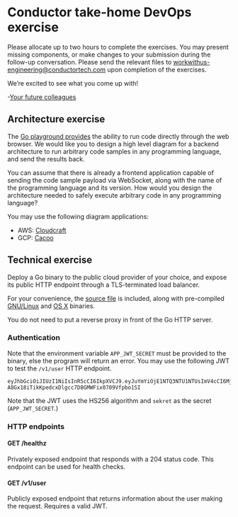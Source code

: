 # Conductor take-home DevOps exercise

Please allocate up to two hours to complete the exercises. You may present missing components, or make changes to your submission during the follow-up conversation. Please send the relevant files to <workwithus-engineering@conductortech.com> upon completion of the exercises.

We’re excited to see what you come up with!

-[Your future colleagues](https://www.conductortech.com/about-us)

## Architecture exercise

The [Go playground provides](https://play.golang.org) the ability to run code directly through the web browser. We would like you to design a high level diagram for a backend architecture to run arbitrary code samples in any programming language, and send the results back.

You can assume that there is already a frontend application capable of sending the code sample payload via WebSocket, along with the name of the programming language and its version. How would you design the architecture needed to safely execute arbitrary code in any programming language?

You may use the following diagram applications:
- AWS: [Cloudcraft](https://cloudcraft.co)
- GCP: [Cacoo](https://cacoo.com/templates/gcp-diagram-software)

## Technical exercise

Deploy a Go binary to the public cloud provider of your choice, and expose its public HTTP endpoint through a TLS-terminated load balancer.

For your convenience, the [source file](https://github.com/AtomicConductor/takehome-devops-exercise/blob/master/main.go) is included, along with pre-compiled [GNU/Linux](https://github.com/AtomicConductor/takehome-devops-exercise/blob/master/server-linux) and [OS X](https://github.com/AtomicConductor/takehome-devops-exercise/blob/master/server-darwin) binaries.

You do not need to put a reverse proxy in front of the Go HTTP server.

### Authentication

Note that the environment variable `APP_JWT_SECRET` must be provided to the binary, else the program will return an error. You may use the following JWT to test the `/v1/user` HTTP endpoint.
```
eyJhbGciOiJIUzI1NiIsInR5cCI6IkpXVCJ9.eyJuYmYiOjE1NTQ3NTU1NTUsImV4cCI6MjU1NDc1NTUwMCwiaWF0IjoxNTU0NzU1NTAwLCJqdGkiOiI5ZmRmMGE2Ni00YzllLTRlOTktODc4MC05YjdlOTNlMjFlMjciLCJ1c2VyX2lkIjoiMTA1YjM1MTgtNjQ2ZC00NjNlLWFkZGEtZDJiOTM5YzJkMDZkIiwidXNlcl9mdWxsX25hbWUiOiJCZXJ0cmFtIEdpbGZveWxlIiwidXNlcl9lbWFpbCI6Im51bGxAcGllZHBpcGVyLmNvbSJ9.-A8Gx18iTikKpedcxDlgcc7D8GMWFix0709Vfpbo1SI
```
Note that the JWT uses the HS256 algorithm and `sekret` as the secret (`APP_JWT_SECRET`.)

### HTTP endpoints

#### GET /healthz
Privately exposed endpoint that responds with a 204 status code. This endpoint can be used for health checks.

#### GET /v1/user
Publicly exposed endpoint that returns information about the user making the request. Requires a valid JWT.
